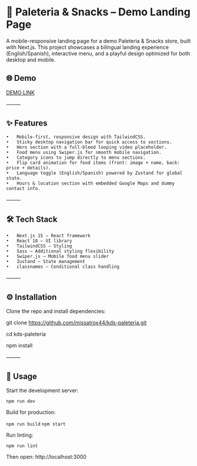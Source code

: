 # 🍧 Paleteria & Snacks – Demo Landing Page

A mobile-responsive landing page for a demo Paleteria & Snacks store, built with Next.js.
This project showcases a bilingual landing experience (English/Spanish), interactive menu, and a playful design optimized for both desktop and mobile.

## 🌐 Demo
[DEMO LINK](https://kds-paleteria.vercel.app/)

⸻

## ✨ Features
	•	Mobile-first, responsive design with TailwindCSS.
	•	Sticky desktop navigation bar for quick access to sections.
	•	Hero section with a full-bleed looping video placeholder.
	•	Food menu using Swiper.js for smooth mobile navigation.
	•	Category icons to jump directly to menu sections.
	•	Flip card animation for food items (front: image + name, back: price + details).
	•	Language toggle (English/Spanish) powered by Zustand for global state.
	•	Hours & location section with embedded Google Maps and dummy contact info.

⸻

## 🛠 Tech Stack
	•	Next.js 15 – React framework
	•	React 18 – UI library
	•	TailwindCSS – Styling
	•	Sass – Additional styling flexibility
	•	Swiper.js – Mobile food menu slider
	•	Zustand – State management
	•	classnames – Conditional class handling

⸻

## ⚙️ Installation

Clone the repo and install dependencies:

git clone https://github.com/missatrox44/kds-paleteria.git

cd kds-paleteria

npm install


⸻

## 🚀 Usage

Start the development server:

`npm run dev`

Build for production:

`npm run build`
`npm start`

Run linting:

`npm run lint`

Then open: http://localhost:3000
